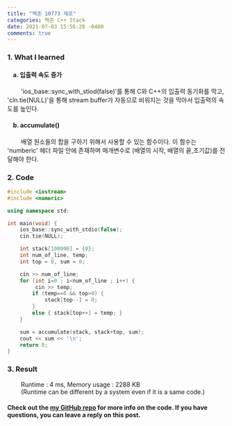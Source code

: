 ```yaml
---
title: "백준 10773 제로"
categories: 백준 C++ Stack
date: 2021-07-03 15:56:28 -0400
comments: true
---
```


### 1. What I learned
#### &nbsp;&nbsp;&nbsp;&nbsp;a. 입출력 속도 증가
&nbsp;&nbsp;&nbsp;&nbsp;&nbsp;&nbsp;&nbsp;&nbsp;'ios_base::sync_with_stiod(false)'를 통해 C와 C++의 입출력 동기화를 막고, 'cin.tie(NULL)'을 통해 stream buffer가 자동으로 비워지는 것을 막아서 입출력의 속도를 높인다. 
#### &nbsp;&nbsp;&nbsp;&nbsp;b. accumulate()
&nbsp;&nbsp;&nbsp;&nbsp;&nbsp;&nbsp;&nbsp;&nbsp;배열 원소들의 합을 구하기 위해서 사용할 수 있는 함수이다. 이 함수는 'numberic' 헤더 파일 안에 존재하며 매개변수로 (배열의 시작, 배열의 끝,초기값)를 전달해야 한다.   

### 2. Code
```cpp
#include <iostream>
#include <numeric>

using namespace std;

int main(void) {
    ios_base::sync_with_stdio(false);
    cin.tie(NULL);

    int stack[100000] = {0};
    int num_of_line, temp;
    int top = 0, sum = 0;

    cin >> num_of_line;
    for (int i=0 ; i<num_of_line ; i++) {
         cin >> temp;
        if (temp==0 && top>0) {
            stack[top--] = 0;
        }
        else { stack[top++] = temp; }
    }

    sum = accumulate(stack, stack+top, sum);
    cout << sum << '\n';
    return 0;
}
```

### 3. Result
&nbsp;&nbsp;&nbsp;&nbsp;&nbsp;&nbsp;&nbsp;&nbsp;Runtime : 4 ms, Memory usage : 2288 KB  
&nbsp;&nbsp;&nbsp;&nbsp;&nbsp;&nbsp;&nbsp;&nbsp;(Runtime can be different by a system even if it is a same code.)

#### Check out the [my GitHub repo][hyuk-gh] for more info on the code. If you have questions, you can leave a reply on this post.
[hyuk-gh]: https://github.com/dlgur1994/StudyAlgorithms
